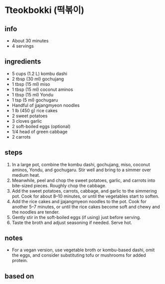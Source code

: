 # Tteokbokki (떡볶이)

## info

- About 30 minutes
- 4 servings

## ingredients

- 5 cups (1.2 L) kombu dashi 
- 2 tbsp (30 ml) gochujang
- 1 tbsp (15 ml) miso
- 1 tbsp (15 ml) coconut aminos
- 1 tbsp (15 ml) Yondu
- 1 tsp (5 ml) gochugaru
- Handful of jjajangmyeon noodles
- 1 lb (450 g) rice cakes
- 2 sweet potatoes
- 3 cloves garlic
- 2 soft-boiled eggs (optional)
- 1/4 head of green cabbage
- 2 carrots

## steps

1. In a large pot, combine the kombu dashi, gochujang, miso, coconut aminos, Yondu, and gochugaru. Stir well and bring to a simmer over medium heat.
2. Meanwhile, peel and chop the sweet potatoes, garlic, and carrots into bite-sized pieces. Roughly chop the cabbage.
3. Add the sweet potatoes, carrots, cabbage, and garlic to the simmering pot. Cook for about 8–10 minutes, or until the vegetables start to soften.
4. Add the rice cakes and jjajangmyeon noodles to the pot. Cook for another 5–7 minutes, or until the rice cakes become soft and chewy and the noodles are tender.
5. Gently stir in the soft-boiled eggs (if using) just before serving.
6. Taste the broth and adjust seasoning if needed. Serve hot.

## notes

- For a vegan version, use vegetable broth or kombu-based dashi, omit the eggs, and consider substituting tofu or mushrooms for added protein.

## based on